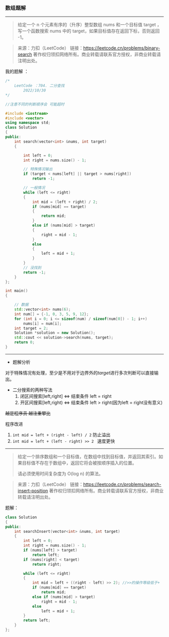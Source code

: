 ### 		数组题解

---



> 给定一个 n 个元素有序的（升序）整型数组 nums 和一个目标值 target  ，写一个函数搜索 nums 中的 target，如果目标值存在返回下标，否则返回 -1。

> 来源：力扣（LeetCode）
> 链接：https://leetcode.cn/problems/binary-search
> 著作权归领扣网络所有。商业转载请联系官方授权，非商业转载请注明出处。



我的题解 ：

```c++
/*
    LeetCode ：704. 二分查找
        2022/10/30
*/

//注意不同的判断顺序会 可能超时

#include <iostream>
#include <vector>
using namespace std;
class Solution
{
public:
    int search(vector<int> &nums, int target)
    {

        int left = 0;
        int right = nums.size() - 1;

        // 特殊情况输出
        if (target < nums[left] || target > nums[right])
            return -1;

        // 一般情况
        while (left <= right)
        {
            int mid = (left + right) / 2;
            if (nums[mid] == target)
            {
                return mid;
            }
            else if (nums[mid] > target)
            {
                right = mid - 1;
            }
            else
            {
                left = mid + 1;
            }
        }
        // 没找到
        return -1;
    }
};

int main()
{

    // 数据
    std::vector<int> nums(6);
    int num[] = {-1, 0, 3, 5, 9, 12};
    for (int i = 0; i <= sizeof(num) / sizeof(num[0]) - 1; i++)
        nums[i] = num[i];
    int target = 2;
    Solution *solution = new Solution();
    std::cout << solution->search(nums, target);
    return 0;
}
```

---

* 题解分析

对于特殊情况有处理，至少是不用对于边界外的*target*进行多次判断可以直接输出。

* 二分搜索的两种写法
  1. 闭区间搜索[left,right] <=> 结束条件 left = right
  2. 开区间搜索[left,right) <=> 结束条件 left > right(因为left = right没有意义)



~~越是程序员 越注重攀比~~

程序改进

1. `int mid = left + (right - left) / 2`  防止溢出
2. `int mid = left + (left - right) >> 2 ` 速度更快



---



> 给定一个排序数组和一个目标值，在数组中找到目标值，并返回其索引。如果目标值不存在于数组中，返回它将会被按顺序插入的位置。
>
> 请必须使用时间复杂度为 O(log n) 的算法。

> 来源：力扣（LeetCode）
> 链接：https://leetcode.cn/problems/search-insert-position
> 著作权归领扣网络所有。商业转载请联系官方授权，非商业转载请注明出处。



题解：

```c++
class Solution
{
public:
    int searchInsert(vector<int> &nums, int target)
    {
        int left = 0;
        int right = nums.size() - 1;
        if (nums[left] > target)
            return left;
        if (nums[right] < target)
            return right;

        while (left <= right)
        {
            int mid = left + ((right - left) >> 2); //>>的操作等级低于+
            if (nums[mid] == target)
                return mid;
            else if (nums[mid] > target)
                right = mid - 1;
            else
                left = mid + 1;
        }
        return left;
    }
};

```

